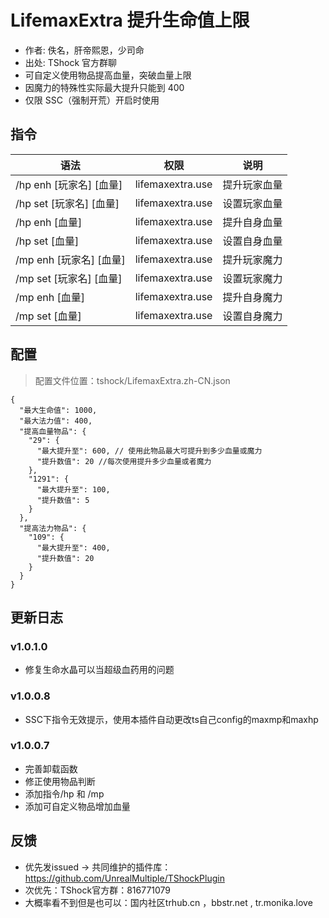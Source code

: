 # LifemaxExtra 提升生命值上限

- 作者: 佚名，肝帝熙恩，少司命
- 出处: TShock 官方群聊
- 可自定义使用物品提高血量，突破血量上限
- 因魔力的特殊性实际最大提升只能到 400
- 仅限 SSC（强制开荒）开启时使用

## 指令

| 语法                 |        权限        |   说明   |
|--------------------|:----------------:|:------:|
| /hp enh [玩家名] [血量] | lifemaxextra.use | 提升玩家血量 |
| /hp set [玩家名] [血量] | lifemaxextra.use | 设置玩家血量 |
| /hp enh [血量]       | lifemaxextra.use | 提升自身血量 |
| /hp set [血量]       | lifemaxextra.use | 设置自身血量 |
| /mp enh [玩家名] [血量] | lifemaxextra.use | 提升玩家魔力 |
| /mp set [玩家名] [血量] | lifemaxextra.use | 设置玩家魔力 |
| /mp enh [血量]       | lifemaxextra.use | 提升自身魔力 |
| /mp set [血量]       | lifemaxextra.use | 设置自身魔力 |

## 配置
> 配置文件位置：tshock/LifemaxExtra.zh-CN.json
```json5
{
  "最大生命值": 1000,
  "最大法力值": 400,
  "提高血量物品": {
    "29": {
      "最大提升至": 600, // 使用此物品最大可提升到多少血量或魔力
      "提升数值": 20 //每次使用提升多少血量或者魔力
    },
    "1291": {
      "最大提升至": 100,
      "提升数值": 5
    }
  },
  "提高法力物品": {
    "109": {
      "最大提升至": 400,
      "提升数值": 20
    }
  }
}
```


## 更新日志

### v1.0.1.0
- 修复生命水晶可以当超级血药用的问题

### v1.0.0.8
- SSC下指令无效提示，使用本插件自动更改ts自己config的maxmp和maxhp

### v1.0.0.7
- 完善卸载函数
- 修正使用物品判断
- 添加指令/hp 和 /mp
- 添加可自定义物品增加血量


## 反馈
- 优先发issued -> 共同维护的插件库：https://github.com/UnrealMultiple/TShockPlugin
- 次优先：TShock官方群：816771079
- 大概率看不到但是也可以：国内社区trhub.cn ，bbstr.net , tr.monika.love
